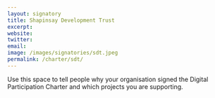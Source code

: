 ```yaml
---
layout: signatory
title: Shapinsay Development Trust
excerpt: 
website: 
twitter: 
email: 
image: /images/signatories/sdt.jpeg
permalink: /charter/sdt/
---
```


Use this space to tell people why your organisation signed the Digital Participation Charter and which projects you are supporting.

